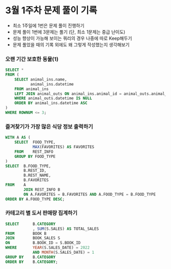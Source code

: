 # 3월 1주차 문제 풀이 기록

- 최소 1주일에 1번은 문제 풀이 진행하기
- 문제 풀이 1번에 3문제는 풀기 (단, 최소 1문제는 중급 난이도)
- 성능 향상이 가능해 보이는 쿼리의 경우 나중에 따로 Keep해두기
- 문제 풀었을 때의 기록 외에도 왜 그렇게 작성했는지 생각해보기

### 오랜 기간 보호한 동물(1)

```sql
SELECT *
FROM (
    SELECT animal_ins.name, 
           animal_ins.datetime
    FROM animal_ins 
    LEFT JOIN animal_outs ON animal_ins.animal_id = animal_outs.animal_id
    WHERE animal_outs.datetime IS NULL
    ORDER BY animal_ins.datetime ASC
)
WHERE ROWNUM <= 3;
```

### 즐겨찾기가 가장 많은 식당 정보 출력하기

```sql
WITH A AS (
    SELECT  FOOD_TYPE,
            MAX(FAVORITES) AS FAVORITES
    FROM    REST_INFO
    GROUP BY FOOD_TYPE
)
SELECT  B.FOOD_TYPE,
        B.REST_ID,
        B.REST_NAME,
        B.FAVORITES
FROM    A
        JOIN REST_INFO B
        ON A.FAVORITES = B.FAVORITES AND A.FOOD_TYPE = B.FOOD_TYPE
ORDER BY A.FOOD_TYPE DESC;
```

### 카테고리 별 도서 판매량 집계하기

```sql
SELECT      B.CATEGORY
            , SUM(S.SALES) AS TOTAL_SALES
FROM        BOOK B
JOIN        BOOK_SALES S
ON          B.BOOK_ID = S.BOOK_ID
WHERE       YEAR(S.SALES_DATE) = 2022
            AND MONTH(S.SALES_DATE) = 1
GROUP BY    B.CATEGORY
ORDER BY    B.CATEGORY;
```